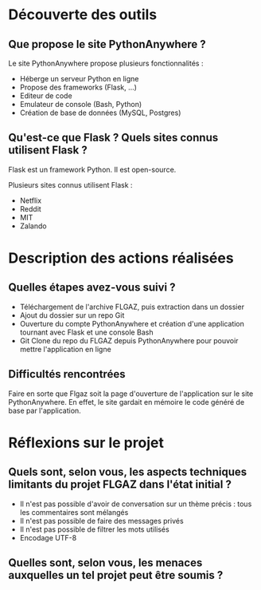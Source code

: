 # Découverte des outils

## Que propose le site PythonAnywhere ?

Le site PythonAnywhere propose plusieurs fonctionnalités :
* Héberge un serveur Python en ligne
* Propose des frameworks (Flask, ...)
* Editeur de code
* Emulateur de console (Bash, Python)
* Création de base de données (MySQL, Postgres)

## Qu'est-ce que Flask ? Quels sites connus utilisent Flask ?

Flask est un framework Python. Il est open-source.

Plusieurs sites connus utilisent Flask :
* Netflix
* Reddit
* MIT
* Zalando

# Description des actions réalisées

## Quelles étapes avez-vous suivi ?

* Téléchargement de l'archive FLGAZ, puis extraction dans un dossier
* Ajout du dossier sur un repo Git
* Ouverture du compte PythonAnywhere et création d'une application tournant avec Flask et une console Bash
* Git Clone du repo du FLGAZ depuis PythonAnywhere pour pouvoir mettre l'application en ligne

## Difficultés rencontrées

Faire en sorte que Flgaz soit la page d'ouverture de l'application sur le site PythonAnywhere. En effet, le site gardait en mémoire le code généré de base par l'application.

# Réflexions sur le projet

## Quels sont, selon vous, les aspects techniques limitants du projet FLGAZ dans l'état initial ?

* Il n'est pas possible d'avoir de conversation sur un thème précis : tous les commentaires sont mélangés
* Il n'est pas possible de faire des messages privés
* Il n'est pas possible de filtrer les mots utilisés
* Encodage UTF-8

## Quelles sont, selon vous, les menaces auxquelles un tel projet peut être soumis ?
